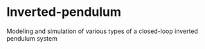 # Inverted-pendulum
Modeling and simulation of various types of a closed-loop inverted pendulum system
